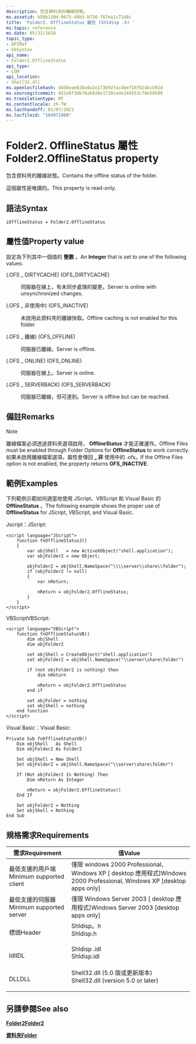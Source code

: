 ```yaml
---
description: 包含資料夾的離線狀態。
ms.assetid: b50b130d-0675-49b5-b730-f67ea1c71d8c
title: 'Folder2. OfflineStatus 屬性 (Shldisp .h) '
ms.topic: reference
ms.date: 05/31/2018
topic_type:
- APIRef
- kbSyntax
api_name:
- Folder2.OfflineStatus
api_type:
- COM
api_location:
- Shell32.dll
ms.openlocfilehash: d456eae826e8a2e173b92fac4be716fb24bcb92d
ms.sourcegitcommit: 831e8f3db78ab820e1710cede244553c70e50500
ms.translationtype: MT
ms.contentlocale: zh-TW
ms.lasthandoff: 01/07/2021
ms.locfileid: "104971908"
---
```

# <a name="folder2offlinestatus-property"></a><span data-ttu-id="53f22-103">Folder2. OfflineStatus 屬性</span><span class="sxs-lookup"><span data-stu-id="53f22-103">Folder2.OfflineStatus property</span></span>

<span data-ttu-id="53f22-104">包含資料夾的離線狀態。</span><span class="sxs-lookup"><span data-stu-id="53f22-104">Contains the offline status of the folder.</span></span>

<span data-ttu-id="53f22-105">這個屬性是唯讀的。</span><span class="sxs-lookup"><span data-stu-id="53f22-105">This property is read-only.</span></span>

## <a name="syntax"></a><span data-ttu-id="53f22-106">語法</span><span class="sxs-lookup"><span data-stu-id="53f22-106">Syntax</span></span>


```JScript
iOfflineStatus = Folder2.OfflineStatus
```



## <a name="property-value"></a><span data-ttu-id="53f22-107">屬性值</span><span class="sxs-lookup"><span data-stu-id="53f22-107">Property value</span></span>

<span data-ttu-id="53f22-108">設定為下列其中一個值的 **整數** 。</span><span class="sxs-lookup"><span data-stu-id="53f22-108">An **Integer** that is set to one of the following values.</span></span>

<dt>



 <span data-ttu-id="53f22-109"> (.OFS \_ DIRTYCACHE) </span><span class="sxs-lookup"><span data-stu-id="53f22-109">(OFS\_DIRTYCACHE)</span></span>


</dt> <dd>

<span data-ttu-id="53f22-110">伺服器在線上，有未同步處理的變更。</span><span class="sxs-lookup"><span data-stu-id="53f22-110">Server is online with unsynchronized changes.</span></span>

</dd> <dt>



 <span data-ttu-id="53f22-111"> (.OFS \_ 非使用中) </span><span class="sxs-lookup"><span data-stu-id="53f22-111">(OFS\_INACTIVE)</span></span>


</dt> <dd>

<span data-ttu-id="53f22-112">未啟用此資料夾的離線快取。</span><span class="sxs-lookup"><span data-stu-id="53f22-112">Offline caching is not enabled for this folder.</span></span>

</dd> <dt>



 <span data-ttu-id="53f22-113"> (.OFS \_ 離線) </span><span class="sxs-lookup"><span data-stu-id="53f22-113">(OFS\_OFFLINE)</span></span>


</dt> <dd>

<span data-ttu-id="53f22-114">伺服器已離線。</span><span class="sxs-lookup"><span data-stu-id="53f22-114">Server is offline.</span></span>

</dd> <dt>



 <span data-ttu-id="53f22-115"> (.OFS \_ ONLINE) </span><span class="sxs-lookup"><span data-stu-id="53f22-115">(OFS\_ONLINE)</span></span>


</dt> <dd>

<span data-ttu-id="53f22-116">伺服器在線上。</span><span class="sxs-lookup"><span data-stu-id="53f22-116">Server is online.</span></span>

</dd> <dt>



 <span data-ttu-id="53f22-117"> (.OFS \_ SERVERBACK) </span><span class="sxs-lookup"><span data-stu-id="53f22-117">(OFS\_SERVERBACK)</span></span>


</dt> <dd>

<span data-ttu-id="53f22-118">伺服器已離線，但可達到。</span><span class="sxs-lookup"><span data-stu-id="53f22-118">Server is offline but can be reached.</span></span>

</dd> </dl>

## <a name="remarks"></a><span data-ttu-id="53f22-119">備註</span><span class="sxs-lookup"><span data-stu-id="53f22-119">Remarks</span></span>

> [!Note]  
> <span data-ttu-id="53f22-120">離線檔案必須透過資料夾選項啟用， **OfflineStatus** 才能正確運作。</span><span class="sxs-lookup"><span data-stu-id="53f22-120">Offline Files must be enabled through Folder Options for **OfflineStatus** to work correctly.</span></span> <span data-ttu-id="53f22-121">如果未啟用離線檔案選項，屬性會傳回 **\_ 非** 使用中的 .ofs。</span><span class="sxs-lookup"><span data-stu-id="53f22-121">If the Offline Files option is not enabled, the property returns **OFS\_INACTIVE**.</span></span>

 

## <a name="examples"></a><span data-ttu-id="53f22-122">範例</span><span class="sxs-lookup"><span data-stu-id="53f22-122">Examples</span></span>

<span data-ttu-id="53f22-123">下列範例示範如何適當地使用 JScript、VBScript 和 Visual Basic 的 **OfflineStatus** 。</span><span class="sxs-lookup"><span data-stu-id="53f22-123">The following example shows the proper use of **OfflineStatus** for JScript, VBScript, and Visual Basic.</span></span>

<span data-ttu-id="53f22-124">Jscript：</span><span class="sxs-lookup"><span data-stu-id="53f22-124">JScript:</span></span>


```JScript
<script language="JScript">
    function fnOfflineStatusJ()
    {
        var objShell   = new ActiveXObject("shell.application");
        var objFolder2 = new Object;
        
        objFolder2 = objShell.NameSpace("\\\\server\\share\\folder");
        if (objFolder2 != null)
        {
            var nReturn;

            nReturn = objFolder2.OfflineStatus;
        }
    }
</script>
```



<span data-ttu-id="53f22-125">VBScript</span><span class="sxs-lookup"><span data-stu-id="53f22-125">VBScript:</span></span>


```VB
<script language="VBScript">
    function fnOfflineStatusVB()
        dim objShell
        dim objFolder2
       
        set objShell = CreateObject("shell.application")
        set objFolder2 = objShell.NameSpace("\\server\share\folder")

        if (not objFolder2 is nothing) then
            dim nReturn

            nReturn = objFolder2.OfflineStatus
        end if

        set objFolder = nothing
        set objShell = nothing
    end function
</script>
```



<span data-ttu-id="53f22-126">Visual Basic：</span><span class="sxs-lookup"><span data-stu-id="53f22-126">Visual Basic:</span></span>


```VB
Private Sub fnOfflineStatusVB()
    Dim objShell   As Shell
    Dim objFolder2 As Folder2
    
    Set objShell = New Shell
    Set objFolder2 = objShell.NameSpace("\\server\share\folder")

    If (Not objFolder2 Is Nothing) Then
        Dim nReturn As Integer
        
        nReturn = objFolder2.OfflineStatus()
    End If

    Set objFolder2 = Nothing
    Set objShell = Nothing
End Sub
```



## <a name="requirements"></a><span data-ttu-id="53f22-127">規格需求</span><span class="sxs-lookup"><span data-stu-id="53f22-127">Requirements</span></span>



| <span data-ttu-id="53f22-128">需求</span><span class="sxs-lookup"><span data-stu-id="53f22-128">Requirement</span></span> | <span data-ttu-id="53f22-129">值</span><span class="sxs-lookup"><span data-stu-id="53f22-129">Value</span></span> |
|-------------------------------------|---------------------------------------------------------------------------------------------------------------|
| <span data-ttu-id="53f22-130">最低支援的用戶端</span><span class="sxs-lookup"><span data-stu-id="53f22-130">Minimum supported client</span></span><br/> | <span data-ttu-id="53f22-131">僅限 windows 2000 Professional、Windows XP \[ desktop 應用程式\]</span><span class="sxs-lookup"><span data-stu-id="53f22-131">Windows 2000 Professional, Windows XP \[desktop apps only\]</span></span><br/>                                        |
| <span data-ttu-id="53f22-132">最低支援的伺服器</span><span class="sxs-lookup"><span data-stu-id="53f22-132">Minimum supported server</span></span><br/> | <span data-ttu-id="53f22-133">僅限 Windows Server 2003 \[ desktop 應用程式\]</span><span class="sxs-lookup"><span data-stu-id="53f22-133">Windows Server 2003 \[desktop apps only\]</span></span><br/>                                                          |
| <span data-ttu-id="53f22-134">標頭</span><span class="sxs-lookup"><span data-stu-id="53f22-134">Header</span></span><br/>                   | <dl> <span data-ttu-id="53f22-135"><dt>Shldisp。h</dt></span><span class="sxs-lookup"><span data-stu-id="53f22-135"><dt>Shldisp.h</dt></span></span> </dl>                          |
| <span data-ttu-id="53f22-136">Idl</span><span class="sxs-lookup"><span data-stu-id="53f22-136">IDL</span></span><br/>                      | <dl> <span data-ttu-id="53f22-137"><dt>Shldisp .idl</dt></span><span class="sxs-lookup"><span data-stu-id="53f22-137"><dt>Shldisp.idl</dt></span></span> </dl>                        |
| <span data-ttu-id="53f22-138">DLL</span><span class="sxs-lookup"><span data-stu-id="53f22-138">DLL</span></span><br/>                      | <dl> <span data-ttu-id="53f22-139"><dt>Shell32.dll (5.0 版或更新版本) </dt></span><span class="sxs-lookup"><span data-stu-id="53f22-139"><dt>Shell32.dll (version 5.0 or later)</dt></span></span> </dl> |



## <a name="see-also"></a><span data-ttu-id="53f22-140">另請參閱</span><span class="sxs-lookup"><span data-stu-id="53f22-140">See also</span></span>

<dl> <dt>

[<span data-ttu-id="53f22-141">**Folder2**</span><span class="sxs-lookup"><span data-stu-id="53f22-141">**Folder2**</span></span>](folder2-object.md)
</dt> <dt>

[<span data-ttu-id="53f22-142">**資料夾**</span><span class="sxs-lookup"><span data-stu-id="53f22-142">**Folder**</span></span>](folder.md)
</dt> </dl>

 

 




